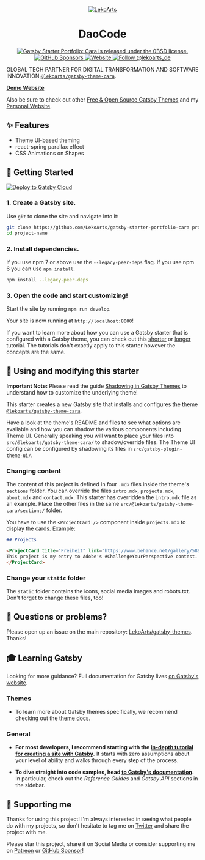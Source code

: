 <p align="center">
  <a href="https://cara.lekoarts.de">
    <img alt="LekoArts" src="https://img.lekoarts.de/gatsby/gatsby-site-illustration.png" />
  </a>
</p>
<h1 align="center">
  DaoCode
</h1>

<p align="center">
  <a href="https://github.com/LekoArts/gatsby-starter-portfolio-cara/blob/master/LICENSE">
    <img src="https://img.shields.io/badge/license-0BSD-blue.svg" alt="Gatsby Starter Portfolio: Cara is released under the 0BSD license." />
  </a>
  <a href="https://github.com/sponsors/LekoArts">
    <img alt="GitHub Sponsors" src="https://img.shields.io/github/sponsors/LekoArts">
  </a>
  <a href="https://www.lekoarts.de?utm_source=cara&utm_medium=Starter">
    <img alt="Website" src="https://img.shields.io/badge/-website-blue">
  </a>
  <a href="https://twitter.com/intent/follow?screen_name=lekoarts_de">
    <img src="https://img.shields.io/twitter/follow/lekoarts_de.svg?label=Follow%20@lekoarts_de" alt="Follow @lekoarts_de" />
  </a>
</p>

GLOBAL TECH PARTNER FOR DIGITAL TRANSFORMATION AND SOFTWARE INNOVATION [`@lekoarts/gatsby-theme-cara`](https://github.com/LekoArts/gatsby-themes/tree/master/themes/gatsby-theme-cara).

[**Demo Website**](https://cara.lekoarts.de)

Also be sure to check out other [Free & Open Source Gatsby Themes](https://themes.lekoarts.de) and my [Personal Website](https://www.lekoarts.de?utm_source=cara&utm_medium=Starter).

## ✨ Features

- Theme UI-based theming
- react-spring parallax effect
- CSS Animations on Shapes

## 🚀 Getting Started

[<img src="https://www.gatsbyjs.com/deploynow.svg" alt="Deploy to Gatsby Cloud">](https://www.gatsbyjs.com/dashboard/deploynow?url=https://github.com/LekoArts/gatsby-starter-portfolio-cara)

### 1. **Create a Gatsby site.**

Use `git` to clone the site and navigate into it:

```sh
git clone https://github.com/LekoArts/gatsby-starter-portfolio-cara project-name
cd project-name
```

### 2. **Install dependencies.**

If you use npm 7 or above use the `--legacy-peer-deps` flag. If you use npm 6 you can use `npm install`.

```sh
npm install --legacy-peer-deps
```

### 3. **Open the code and start customizing!**

Start the site by running `npm run develop`.

Your site is now running at `http://localhost:8000`!

If you want to learn more about how you can use a Gatsby starter that is configured with a Gatsby theme, you can check out this [shorter](https://www.gatsbyjs.com/docs/how-to/plugins-and-themes/using-a-gatsby-theme/) or [longer](https://www.gatsbyjs.com/tutorial/using-a-theme/) tutorial. The tutorials don't exactly apply to this starter however the concepts are the same.

## 📝 Using and modifying this starter

**Important Note:** Please read the guide [Shadowing in Gatsby Themes](https://www.gatsbyjs.com/docs/how-to/plugins-and-themes/shadowing/) to understand how to customize the underlying theme!

This starter creates a new Gatsby site that installs and configures the theme [`@lekoarts/gatsby-theme-cara`](https://github.com/LekoArts/gatsby-themes/tree/master/themes/gatsby-theme-cara).

Have a look at the theme's README and files to see what options are available and how you can shadow the various components including Theme UI. Generally speaking you will want to place your files into `src/@lekoarts/gatsby-theme-cara/` to shadow/override files. The Theme UI config can be configured by shadowing its files in `src/gatsby-plugin-theme-ui/`.

### Changing content

The content of this project is defined in four `.mdx` files inside the theme's `sections` folder. You can override the files `intro.mdx`, `projects.mdx`, `about.mdx` and `contact.mdx`. This starter has overridden the `intro.mdx` file as an example. Place the other files in the same `src/@lekoarts/gatsby-theme-cara/sections/` folder.

You have to use the `<ProjectCard />` component inside `projects.mdx` to display the cards. Example:

```md
## Projects

<ProjectCard title="Freiheit" link="https://www.behance.net/gallery/58937147/Freiheit" bg="linear-gradient(to right, #D4145A 0%, #FBB03B 100%)">
This project is my entry to Adobe's #ChallengeYourPerspective contest.
</ProjectCard>
```

### Change your `static` folder

The `static` folder contains the icons, social media images and robots.txt. Don't forget to change these files, too!

## 🤔 Questions or problems?

Please open up an issue on the main repository: [LekoArts/gatsby-themes](https://github.com/LekoArts/gatsby-themes). Thanks!

## 🎓 Learning Gatsby

Looking for more guidance? Full documentation for Gatsby lives [on Gatsby's website](https://www.gatsbyjs.com/).

### Themes

- To learn more about Gatsby themes specifically, we recommend checking out the [theme docs](https://www.gatsbyjs.com/docs/themes/).

### General

- **For most developers, I recommend starting with the [in-depth tutorial for creating a site with Gatsby](https://www.gatsbyjs.com/docs/tutorial/).** It starts with zero assumptions about your level of ability and walks through every step of the process.

- **To dive straight into code samples, head [to Gatsby's documentation](https://www.gatsbyjs.com/docs/).** In particular, check out the _Reference Guides_ and _Gatsby API_ sections in the sidebar.

## 🌟 Supporting me

Thanks for using this project! I'm always interested in seeing what people do with my projects, so don't hesitate to tag me on [Twitter](https://twitter.com/lekoarts_de) and share the project with me.

Please star this project, share it on Social Media or consider supporting me on [Patreon](https://www.patreon.com/lekoarts) or [GitHub Sponsor](https://github.com/sponsors/LekoArts)!

